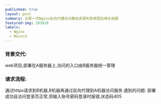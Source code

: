 ```yaml
---
published: true
layout: post
summary: 记录一次Nginx反向代理访问静态资源失败原因及相关拓展
featured-img: 283818
labels:
  - Nginx
  - Record
---
```

### 背景交代:
web项目,部署在A服务器上,访问的入口由B服务器统一管理

### 请求流程:
通过https请求到B机器,B机器再通过反向代理到A机器访问服务
遇到的问题:
	部署成功且访问登录页正常,但输入账号密码登录时报错,状态码405
	
